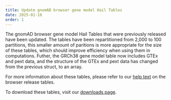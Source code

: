 ```yaml
---
title: Update gnomAD browser gene model Hail Tables
date: 2025-01-16
order: 1
---
```


The gnomAD browser gene model Hail Tables that were previously released have been updated. The tables have been repartitioned from 2,000 to 100 partitions, this smaller amount of paritions is more appropriate for the size of these tables, which should improve efficiency when using them in computations. Futher, the GRCh38 gene model table now includes GTEx and pext data, and the structure of the GTEx and pext data has changed from the previous struct, to an array.

For more information about these tables, please refer to our [help text](http://gnomad.broadinstitute.org/help/v4-browser-hts) on the browser release tables. 

To download these tables, visit our [downloads page](http://gnomad.broadinstitute.org/downloads#v4-browser-tables).
